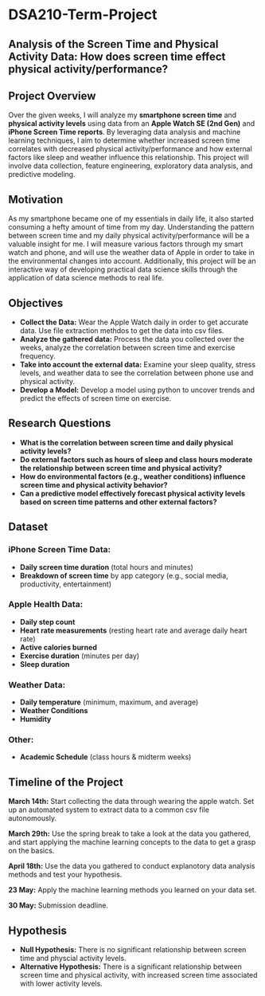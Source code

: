 # DSA210-Term-Project
## Analysis of the Screen Time and Physical Activity Data: How does screen time effect physical activity/performance? 

## Project Overview
Over the given weeks, I will analyze my **smartphone screen time** and **physical activity levels** using data from an **Apple Watch SE (2nd Gen)** and **iPhone Screen Time reports**. By leveraging data analysis and machine learning techniques, I aim to determine whether increased screen time correlates with decreased physical activity/performance  and how external factors like sleep and weather influence this relationship. This project will involve data collection, feature engineering, exploratory data analysis, and predictive modeling.

## Motivation
As my smartphone became one of my essentials in daily life, it also started consuming a hefty amount of time from my day. Understanding the pattern between screen time and my daily physical activity/performance will be a valuable insight for me. I will measure various factors through my smart watch and phone, and will use the weather data of Apple in order to take in the environmental changes into account. Additionally, this project will be an interactive way of developing practical data science skills through the application of data science methods to real life. 

## Objectives
- **Collect the Data:** Wear the Apple Watch daily in order to get accurate data. Use file extraction methdos to get the data into csv files.
- **Analyze the gathered data:** Process the data you collected over the weeks, analyze the correlation between screen time and exercise frequency.
- **Take into account the external data:** Examine your sleep quality, stress levels, and weather data to see the correlation between phone use and physical activity.
- **Develop a Model:** Develop a model using python to uncover trends and predict the effects of screen time on exercise.

## Research Questions
- **What is the correlation between screen time and daily physical activity levels?**
- **Do external factors such as hours of sleep and class hours moderate the relationship between screen time and physical activity?**
- **How do environmental factors (e.g., weather conditions) influence screen time and physical activity behavior?**
- **Can a predictive model effectively forecast physical activity levels based on screen time patterns and other external factors?**



## Dataset

### iPhone Screen Time Data:
- **Daily screen time duration** (total hours and minutes)
- **Breakdown of screen time** by app category (e.g., social media, productivity, entertainment)

### Apple Health Data:
- **Daily step count**
- **Heart rate measurements** (resting heart rate and average daily heart rate)
- **Active calories burned**
- **Exercise duration** (minutes per day)
- **Sleep duration**


### Weather Data:
- **Daily temperature** (minimum, maximum, and average)
- **Weather Conditions**
- **Humidity**

### Other:
- **Academic Schedule** (class hours & midterm weeks) 



## Timeline of the Project

**March 14th:** Start collecting the data through wearing the apple watch. Set up an automated system to extract data to a common csv file autonomously. 

**March 29th:** Use the spring break to take a look at the data you gathered, and start applying the machine learning concepts to the data to get a grasp on the basics. 

**April 18th:** Use the data you gathered to conduct explanotory data analysis methods and test your hypothesis. 

**23 May:** Apply the machine learning methods you learned on your data set. 

**30 May:** Submission deadline. 

## Hypothesis

- **Null Hypothesis:** There is no significant relationship between screen time and physcial activity levels.
- **Alternative Hypothesis:** There is a significant relationship between screen time and physical activity, with increased screen time associated with lower activity levels.


